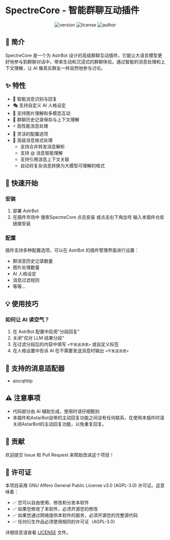 # SpectreCore - 智能群聊互动插件

<p align="center">
  <img src="https://img.shields.io/badge/version-v1.0-blue.svg" alt="version">
  <img src="https://img.shields.io/badge/license-AGPL--3.0-green.svg" alt="license">
  <img src="https://img.shields.io/badge/author-23q3-orange.svg" alt="author">
</p>

## 📝 简介

SpectreCore 是一个为 AstrBot 设计的高级群聊互动插件，它能让大语言模型更好地参与到群聊对话中，带来生动和沉浸式的群聊体验。通过智能的消息处理和上下文理解，让 AI 像真实群友一样自然地参与讨论。

## ✨ 特性

- 🤖 智能消息识别与回复
- 🎭 支持自定义 AI 人格设定
- 📸 支持图片理解和多模态互动
- 📜 群聊历史记录保存与上下文理解
- ⚡ 高性能消息处理
- 🔧 灵活的配置选项
- 📨 高级消息格式处理
  - 支持合并转发消息解析
  - 支持 @ 消息智能理解
  - 支持引用消息上下文关联
  - 自动将复杂消息转换为大模型可理解的格式

## 🚀 快速开始

### 安装
1. 部署 AstrBot
2. 在插件市场中 搜索SpectreCore 点击安装 或点击右下角加号 输入本插件仓库链接安装

### 配置
插件支持多种配置选项，可以在 AstrBot 的插件管理界面进行设置：

- 群消息历史记录数量
- 图片处理数量
- AI 人格设定
- 消息过滤规则
- 等等...

## 💡 使用技巧

### 如何让 AI 读空气？
1. 在 AstrBot 配置中启用"分段回复"
2. 关闭"仅对 LLM 结果分段"
3. 在过滤分段后的内容中填写 `<不发送消息>` 或自定义标签
4. 在人格设置中告诉 AI 在不需要发送消息时输出 `<不发送消息>`

## 🔧 支持的消息适配器
- aiocqhttp

## ⚠️ 注意事项
- 代码部分由 AI 辅助生成，使用时请仔细甄别
- 本插件和AstarBot自带的主动回复功能之间没有任何联系，在使用本插件时请关闭AstarBot的主动回复功能，以免重复回复。

## 🤝 贡献
欢迎提交 Issue 和 Pull Request 来帮助改进这个项目！

## 📄 许可证
本项目采用 GNU Affero General Public License v3.0 (AGPL-3.0) 许可证。这意味着：

- ✅ 您可以自由使用、修改和分发本软件
- ✅ 如果您修改了本软件，必须开源您的修改
- ✅ 如果您通过网络提供本软件的服务，必须开源您的完整源代码
- ✅ 任何衍生作品必须使用相同的许可证（AGPL-3.0）

详细信息请查看 [LICENSE](LICENSE) 文件。